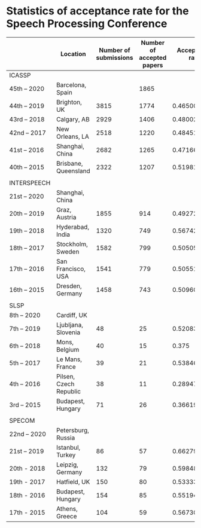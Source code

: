Statistics of acceptance rate for the Speech Processing Conference
=====

|           |Location              |Number of submissions|Number of accepted papers|Acceptance rate|
|-----------|----------------------|---------------------|-------------------------|---------------|
|ICASSP     |                      |                     |                         |               |
|45th – 2020|Barcelona, Spain      |                     |1865                     |               |
|44th – 2019|Brighton, UK          |3815                 |1774                     |0.4650065531   |
|43rd – 2018|Calgary, AB           |2929                 |1406                     |0.4800273131   |
|42nd – 2017|New Orleans, LA       |2518                 |1220                     |0.4845115171   |
|41st – 2016|Shanghai, China       |2682                 |1265                     |0.4716629381   |
|40th – 2015|Brisbane, Queensland  |2322                 |1207                     |0.5198105082   |
|           |                      |                     |                         |               |
|INTERSPEECH|                      |                     |                         |               |
|21st – 2020|Shanghai, China       |                     |                         |               |
|20th – 2019|Graz, Austria         |1855                 |914                      |0.492722372    |
|19th – 2018|Hyderabad, India      |1320                 |749                      |0.5674242424   |
|18th – 2017|Stockholm, Sweden     |1582                 |799                      |0.50505689     |
|17th – 2016|San Francisco, USA    |1541                 |779                      |0.5055158988   |
|16th – 2015|Dresden, Germany      |1458                 |743                      |0.5096021948   |
|           |                      |                     |                         |               |
|SLSP       |                      |                     |                         |               |
|8th – 2020 |Cardiff, UK           |                     |                         |               |
|7th – 2019 |Ljubljana, Slovenia   |48                   |25                       |0.5208333333   |
|6th – 2018 |Mons, Belgium         |40                   |15                       |0.375          |
|5th – 2017 |Le Mans, France       |39                   |21                       |0.5384615385   |
|4th – 2016 |Pilsen, Czech Republic|38                   |11                       |0.2894736842   |
|3rd – 2015 |Budapest, Hungary     |71                   |26                       |0.3661971831   |
|           |                      |                     |                         |               |
|SPECOM     |                      |                     |                         |               |
|22nd – 2020|Petersburg, Russia    |                     |                         |               |
|21st – 2019|Istanbul, Turkey      |86                   |57                       |0.6627906977   |
|20th - 2018|Leipzig, Germany      |132                  |79                       |0.5984848485   |
|19th - 2017|Hatfield, UK          |150                  |80                       |0.5333333333   |
|18th - 2016|Budapest, Hungary     |154                  |85                       |0.5519480519   |
|17th - 2015|Athens, Greece        |104                  |59                       |0.5673076923   |
